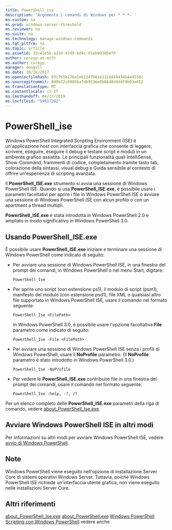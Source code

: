 ```yaml
---
title: PowerShell_ise
description: 'Argomento i comandi di Windows per * * *- '
ms.custom: na
ms.prod: windows-server-threshold
ms.reviewer: na
ms.suite: na
ms.technology: manage-windows-commands
ms.tgt_pltfrm: na
ms.topic: article
ms.assetid: 32c41b5b-a210-47d9-bd8c-91eb9830b4f0
author: coreyp-at-msft
ms.author: coreyp
manager: dongill
ms.date: 10/16/2017
ms.openlocfilehash: 03c765b276a2e61247661e132dd49434b444530c
ms.sourcegitcommit: 0d0b32c8986ba7db9536e0b8648d4ddf9b03e452
ms.translationtype: MT
ms.contentlocale: it-IT
ms.lasthandoff: 04/17/2019
ms.locfileid: "59817282"
---
```

# <a name="powershellise"></a>PowerShell_ise



Windows PowerShell Integrated Scripting Environment (ISE) è un'applicazione host con interfaccia grafica che consente di leggere, scrivere, eseguire, eseguire il debug e testare script e moduli in un ambiente grafico assistita. Le principali funzionalità quali IntelliSense, Show-Command, frammenti di codice, completamento tramite tasto tab, colorazione della sintassi, visual debug e Guida sensibile al contesto di offrire un'esperienza di scripting avanzata.

Il **PowerShell_ISE.exe** strumento si avvia una sessione di Windows PowerShell ISE. Quando si usa **PowerShell_ISE.exe**, è possibile usare i parametri facoltativi per aprire i file in Windows PowerShell ISE o avviare una sessione di Windows PowerShell ISE con alcun profilo o con un apartment a thread multipli.

**PowerShell_ISE.exe** è stata introdotta in Windows PowerShell 2.0 e ampliato in modo significativo in Windows PowerShell 3.0.

## <a name="using-powershelliseexe"></a>Usando PowerShell_ISE.exe

È possibile usare **PowerShell_ISE.exe** iniziare e terminare una sessione di Windows PowerShell come indicato di seguito:
-   Per avviare una sessione di Windows PowerShell ISE, in una finestra del prompt dei comandi, in Windows PowerShell o nel menu Start, digitare:  
    ```
    PowerShell_Ise
    ```  
-   Per aprire uno script (con estensione ps1), il modulo di script (psm1), manifesto del modulo (con estensione psd1), file XML o qualsiasi altro file supportato in Windows PowerShell ISE, usare il comando nel formato seguente:  
    ```
    PowerShell_Ise <FilePath>
    ```  
    In Windows PowerShell 3.0, è possibile usare l'opzione facoltativa **File** parametro come indicato di seguito:  
    ```
    PowerShell_Ise -File <FilePath>
    ```  
-   Per avviare una sessione di Windows PowerShell ISE senza i profili di Windows PowerShell, usare il **NoProfile** parametro. (Il **NoProfile** parametro è stato introdotto in Windows PowerShell 3.0.)  
    ```
    PowerShell_Ise -NoProfile
    ```  
-   Per vedere le **PowerShell_ISE.exe** contribuire file in una finestra del prompt dei comandi, usare il comando nel formato seguente:  
    ```
    PowerShell_Ise -help, -?, /?
    ```  
Per un elenco completo delle **PowerShell_ISE.exe** parametri della riga di comando, vedere [about_PowerShell_Ise.exe](https://go.microsoft.com/fwlink/?LinkId=256512).

## <a name="start-windows-powershell-ise-in-other-ways"></a>Avviare Windows PowerShell ISE in altri modi

Per informazioni su altri modi per avviare Windows PowerShell ISE, vedere [avvio di Windows PowerShell](https://go.microsoft.com/fwlink/?LinkID=135259).

## <a name="remarks"></a>Note

Windows PowerShell viene eseguito nell'opzione di installazione Server Core di sistemi operativi Windows Server. Tuttavia, poiché Windows PowerShell ISE richiede un'interfaccia utente grafica, non viene eseguito nelle installazioni Server Core.

## <a name="additional-references"></a>Altri riferimenti

[about_PowerShell_Ise.exe](https://go.microsoft.com/fwlink/?LinkId=256512)
[about_PowerShell.exe](https://go.microsoft.com/fwlink/?LinkID=113439)
[Windows PowerShell](https://go.microsoft.com/fwlink/?LinkID=107116)
[Scripting con Windows PowerShell](https://technet.microsoft.com/scriptcenter/dd742419) vedere anche